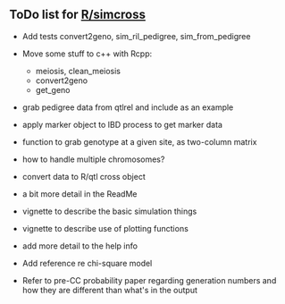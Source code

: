 
## ToDo list for [R/simcross](http://github.com/kbroman/simcross)

- Add tests convert2geno, sim_ril_pedigree, sim_from_pedigree

- Move some stuff to c++ with Rcpp:

  - meiosis, clean_meiosis
  - convert2geno
  - get_geno

- grab pedigree data from qtlrel and include as an example
- apply marker object to IBD process to get marker data
- function to grab genotype at a given site, as two-column matrix
- how to handle multiple chromosomes?
- convert data to R/qtl cross object
- a bit more detail in the ReadMe
- vignette to describe the basic simulation things
- vignette to describe use of plotting functions
- add more detail to the help info
- Add reference re chi-square model
- Refer to pre-CC probability paper regarding generation numbers and
  how they are different than what's in the output

